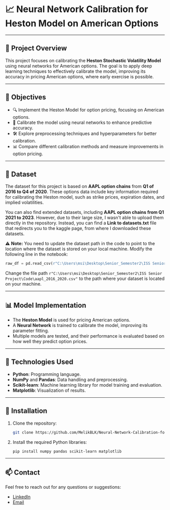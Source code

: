 # 📈 **Neural Network Calibration for Heston Model on American Options**

---

## 📝 **Project Overview**

This project focuses on calibrating the **Heston Stochastic Volatility Model** using neural networks for American options. The goal is to apply deep learning techniques to effectively calibrate the model, improving its accuracy in pricing American options, where early exercise is possible.

---

## 🎯 **Objectives**

- 🔍 Implement the Heston Model for option pricing, focusing on American options.
- 🧠 Calibrate the model using neural networks to enhance predictive accuracy.
- 🛠️ Explore preprocessing techniques and hyperparameters for better calibration.
- 📊 Compare different calibration methods and measure improvements in option pricing.

---

## 📂 **Dataset**

The dataset for this project is based on **AAPL option chains** from **Q1 of 2016 to Q4 of 2020**. These options data include key information required for calibrating the Heston model, such as strike prices, expiration dates, and implied volatilities.

You can also find extended datasets, including **AAPL option chains from Q1 2021 to 2023**. However, due to their large size, I wasn't able to upload them directly in the repository. Instead, you can find a **Link to datasets.txt** file that redirects you to the kaggle page, from where I downloaded these datasets.

⚠️ **Note:** You need to update the dataset path in the code to point to the location where the dataset is stored on your local machine. Modify the following line in the notebook:

```python
raw_df = pd.read_csv(r"C:\Users\msi\Desktop\Senior_Semester2\ISS Senior Project\Code\aapl_2016_2020.csv")
```

Change the file path `r"C:\Users\msi\Desktop\Senior_Semester2\ISS Senior Project\Code\aapl_2016_2020.csv"` to the path where your dataset is located on your machine.

---

## 📊 **Model Implementation**

- The **Heston Model** is used for pricing American options.
- A **Neural Network** is trained to calibrate the model, improving its parameter fitting.
- Multiple models are tested, and their performance is evaluated based on how well they predict option prices.

---

## 🔧 **Technologies Used**

- **Python**: Programming language.
- **NumPy** and **Pandas**: Data handling and preprocessing.
- **Scikit-learn**: Machine learning library for model training and evaluation.
- **Matplotlib**: Visualization of results.

---

## 📂 **Installation**

1. Clone the repository:

   ```bash
   git clone https://github.com/MelikBLK/Neural-Network-Calibration-for-Heston-Model-on-American-Options.git
   ```

2. Install the required Python libraries:

   ```bash
   pip install numpy pandas scikit-learn matplotlib
   ```

---

## 📫 **Contact**

Feel free to reach out for any questions or suggestions:

- [LinkedIn](https://www.linkedin.com/in/melik-belkhiria)
- [Email](mailto:belkhiria.melik02@gmail.com)
